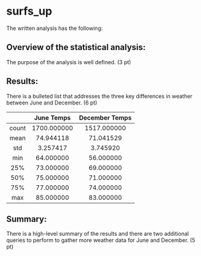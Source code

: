 # surfs_up

The written analysis has the following:

## Overview of the statistical analysis:

The purpose of the analysis is well defined. (3 pt)

## Results:

There is a bulleted list that addresses the three key differences in weather between June and December. (6 pt)

| |June Temps | December Temps |
|:---:|:---:|:---:|
| count | 1700.000000 | 1517.000000 |
| mean | 74.944118 | 71.041529 |
| std | 3.257417 | 3.745920 |
| min | 64.000000 | 56.000000 |
| 25% | 73.000000 | 69.000000 |
| 50% | 75.000000 | 71.000000 |
| 75% | 77.000000 | 74.000000 |
| max | 85.000000 | 83.000000 |

## Summary:

There is a high-level summary of the results and there are two additional queries to perform to gather more weather data for June and December. (5 pt)





